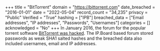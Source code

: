 +++
title = "BitTorrent"
domain = "https://bittorrent.com"
date_breached = "2016-01-01"
date = "2022-05-04"
record_count = "34,235"
privacy = "Public"
Verified = "True"
hashing = ["IPB"]
breached_data = ["Email addresses", "IP addresses", "Passwords", "Usernames"]
categories = []
acknowledged = "No"
+++
In January 2016, the forum for the popular torrent software <a href="https://motherboard.vice.com/read/another-day-another-hack-user-accounts-for-bittorrents-forum-hacking" target="_blank" rel="noopener">BitTorrent was hacked</a>. The IP.Board based forum stored passwords as weak SHA1 salted hashes and the breached data also included usernames, email and IP addresses.
